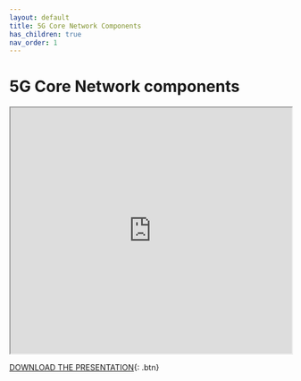```yaml
---
layout: default
title: 5G Core Network Components
has_children: true
nav_order: 1
---
```

# 5G Core Network components

<iframe width="100%" height="440" src="https://drive.google.com/file/d/1-TPp-cVL8xW5WD8n8dJ2JyDPIfbbygli/preview"></iframe>

[DOWNLOAD THE PRESENTATION](https://drive.google.com/file/d/1-TPp-cVL8xW5WD8n8dJ2JyDPIfbbygli/preview){: .btn} 
